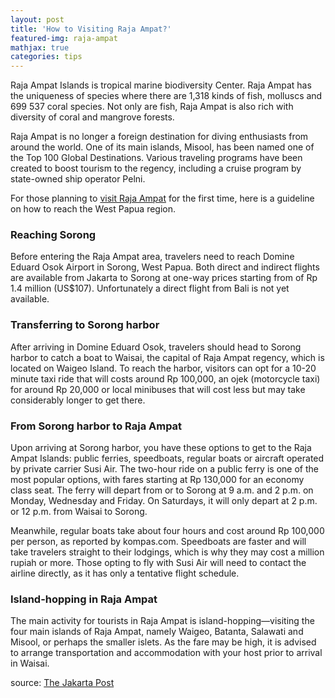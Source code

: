 ```yaml
---
layout: post
title: 'How to Visiting Raja Ampat?'
featured-img: raja-ampat
mathjax: true
categories: tips
---
```


Raja Ampat Islands is tropical marine biodiversity Center. Raja Ampat has the uniqueness of species where there are 1,318 kinds of fish, molluscs and 699 537 coral species. Not only are fish, Raja Ampat is also rich with diversity of coral and mangrove forests. 

Raja Ampat is no longer a foreign destination for diving enthusiasts from around the world. One of its main islands, Misool, has been named one of the Top 100 Global Destinations. Various traveling programs have been created to boost tourism to the regency, including a cruise program by state-owned ship operator Pelni.

For those planning to [visit Raja Ampat](https://firstravelers.com/destination/vacation-in-raja-ampat-islands.html "Raja Ampat") for the first time, here is a guideline on how to reach the West Papua region.

### Reaching Sorong
Before entering the Raja Ampat area, travelers need to reach Domine Eduard Osok Airport in Sorong, West Papua. Both direct and indirect flights are available from Jakarta to Sorong at one-way prices starting from of Rp 1.4 million (US$107). Unfortunately a direct flight from Bali is not yet available.

### Transferring to Sorong harbor
After arriving in Domine Eduard Osok, travelers should head to Sorong harbor to catch a boat to Waisai, the capital of Raja Ampat regency, which is located on Waigeo Island. To reach the harbor, visitors can opt for a 10-20 minute taxi ride that will costs around Rp 100,000, an ojek (motorcycle taxi) for around Rp 20,000 or local minibuses that will cost less but may take considerably longer to get there.

### From Sorong harbor to Raja Ampat 
Upon arriving at Sorong harbor, you have these options to get to the Raja Ampat Islands: public ferries, speedboats, regular boats or aircraft operated by private carrier Susi Air. The two-hour ride on a public ferry is one of the most popular options, with fares starting at Rp 130,000 for an economy class seat. The ferry will depart from or to Sorong at 9 a.m. and 2 p.m. on Monday, Wednesday and Friday. On Saturdays, it will only depart at 2 p.m. or 12 p.m. from Waisai to Sorong.

Meanwhile, regular boats take about four hours and cost around Rp 100,000 per person, as reported by kompas.com. Speedboats are faster and will take travelers straight to their lodgings, which is why they may cost a million rupiah or more. Those opting to fly with Susi Air will need to contact the airline directly, as it has only a tentative flight schedule.

### Island-hopping in Raja Ampat
The main activity for tourists in Raja Ampat is island-hopping—visiting the four main islands of Raja Ampat, namely Waigeo, Batanta, Salawati and Misool, or perhaps the smaller islets. As the fare may be high, it is advised to arrange transportation and accommodation with your host prior to arrival in Waisai. 

source: <a href="http://www.thejakartapost.com/travel/2016/10/19/guide-to-visiting-raja-ampat-for-first-timers.html" rel="nofollow">The Jakarta Post</a>
